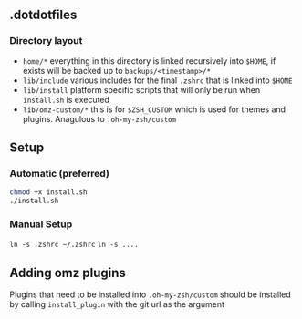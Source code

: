 ## .dotdotfiles

### Directory layout

- `home/*` everything in this directory is linked recursively into `$HOME`, if exists will be backed up to `backups/<timestamp>/*`
- `lib/include` various includes for the final `.zshrc` that is linked into `$HOME`
- `lib/install` platform specific scripts that will only be run when `install.sh` is executed
- `lib/omz-custom/*` this is for `$ZSH_CUSTOM` which is used for themes and plugins. Anagulous to `.oh-my-zsh/custom`

## Setup

### Automatic (preferred)

```sh
chmod +x install.sh
./install.sh
```

### Manual Setup

`ln -s .zshrc ~/.zshrc`
`ln -s ....`

## Adding omz plugins

Plugins that need to be installed into `.oh-my-zsh/custom` should be installed by calling `install_plugin` with the git url as the argument


